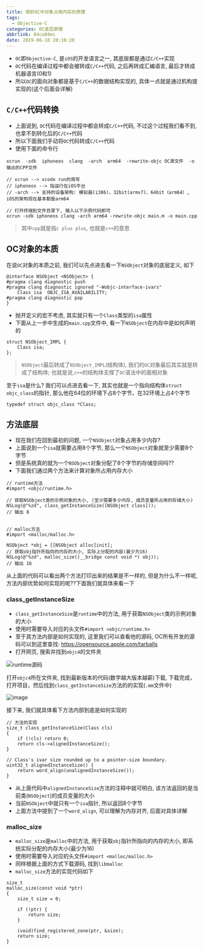 ```yaml
---
title: 简析OC中对象占用内存的原理
tags:
  - Objective-C
categories: OC底层原理
abbrlink: 84ca04ec
date: 2019-06-10 20:16:20
---
```




- `OC`即`Objective-C`, 是`iOS`的开发语言之一, 其底层都是通过`C/C++`实现
- `OC`代码在编译过程中都会被转成`C/C++`代码, 之后再转成汇编语言, 最后才转成机器语言(0和1)
- 所以`OC`的面向对象都是基于`C/C++`的数据结构实现的, 具体一点就是通过机构提实现的(这个后面会详解)

<!--more-->



## `C/C++`代码转换

 - 上面说到, `OC`代码在编译过程中都会转成`C/C++`代码, 不过这个过程我们看不到, 也拿不到转化后的`C/C++`代码
 - 所以下面我们手动将`OC`代码转成`C/C++`代码
 - 使用下面的命令行
 

```objc
xcrun  -sdk  iphoneos  clang  -arch  arm64  -rewrite-objc OC源文件  -o  输出的CPP文件

// xcrun --> xcode run的简写
// iphoneos --> 指运行在iOS平台
// -arch --> 支持的设备架构: 模拟器(i386)、32bit(armv7)、64bit（arm64）, iOS的架构现在基本都是arm64

// 打开终端到文件目录下, 输入以下示例代码即可
xcrun -sdk iphoneos clang -arch arm64 -rewrite-objc main.m -o main.cpp
```

> 其中`cpp`就是指`c plus plus`, 也就是`c++`的意思

 
## OC对象的本质

在说`OC`对象的本质之前, 我们可以先点进去看一下`NSObject`对象的底层定义, 如下

```objc
@interface NSObject <NSObject> {
#pragma clang diagnostic push
#pragma clang diagnostic ignored "-Wobjc-interface-ivars"
    Class isa  OBJC_ISA_AVAILABILITY;
#pragma clang diagnostic pop
}
```

- 抛开定义的宏不考虑, 其实就只有一个`Class`类型的`isa`属性
- 下面从上一步中生成的`main.cpp`文件中, 看一下`NSObject`在内存中是如何声明的


```objc
struct NSObject_IMPL {
    Class isa;
};
```

> `NSObject`最后转成了`NSObject_IMPL`(结构体), 我们的`OC`对象最后其实就是转成了结构体; 也就是说,`c++`的结构体支撑了`OC`语法中的面相对象

至于`isa`是什么? 我们可以点进去看一下, 其实也就是一个指向结构体`struct objc_class`的指针, 那么他在64位的环境下占8个字节，在32环境上占4个字节

```objc
typedef struct objc_class *Class;
```


## 方法底层

- 现在我们在回到最初的问题, 一个`NSObject`对象占用多少内存?
- 上面说到一个`isa`就需要占用8个字节, 那么一个`NSObject`对象就至少需要8个字节
- 但是系统真的就为一个`NSObject`对象分配了8个字节的存储空间吗??
- 下面我们通过两个方法来计算对象所占用内存大小


```objc
// runtime方法
#import <objc/runtime.h>
        
// 获取NSObject类的示例对象的大小, (至少需要多少内存, 成员变量所占用的存储大小)
NSLog(@"%zd", class_getInstanceSize([NSObject class]));
// 输出 8


// malloc方法
#import <malloc/malloc.h>

NSObject *obj = [[NSObject alloc]init];
// 获取obj指针所指向的内存的大小, 实际上分配的内容(最少为16)
NSLog(@"%zd", malloc_size((__bridge const void *) obj));
// 输出 16
```

从上面的代码可以看出两个方法打印出来的结果是不一样的, 但是为什么不一样呢, 方法内部优势如何实现的呢??下面我们就具体来看一下

### class_getInstanceSize

- `class_getInstanceSize`是`runtime`中的方法, 用于获取`NSObject`类的示例对象的大小
- 使用时需要导入对应的头文件`#import <objc/runtime.h>`
- 至于其方法内部是如何实现的, 这里我们可以查看他的源码, OC所有开发的源码可以到这里查找: https://opensource.apple.com/tarballs
- 打开网页, 搜索并找到`objc4`的文件夹

![runtime源码](https://titanjun.oss-cn-hangzhou.aliyuncs.com/ios/object4.png)

打开`objc4`所在文件夹, 找到最新版本的代码(数字越大版本越薪)下载, 下载完成，打开项目，然后找到`class_getInstanceSize`方法的的实现(`.mm`文件中)


![image](https://titanjun.oss-cn-hangzhou.aliyuncs.com/ios/getclasssize.png)


接下来, 我们就具体看下方法内部到底是如何实现的

```objc
// 方法的实现
size_t class_getInstanceSize(Class cls)
{
    if (!cls) return 0;
    return cls->alignedInstanceSize();
}

// Class's ivar size rounded up to a pointer-size boundary.
uint32_t alignedInstanceSize() {
    return word_align(unalignedInstanceSize());
}
```

- 从上面代码中`alignedInstanceSize`方法的注释中就可明白, 该方法返回的是当前类(`NSObject`)的成员变量的大小
- 当前`NSObject`中就只有一个`isa`指针, 所以返回8个字节
- 上面方法中提到了一个`word_align`, 可以理解为内存对齐, 后面对具体详解


### malloc_size

- `malloc_size`是`malloc`中的方法, 用于获取`obj`指针所指向的内存的大小, 即系统实际分配的内存大小(最少为16)
- 使用时需要导入对应的头文件`#import <malloc/malloc.h>`
- 同样根据上面的方式下载源码, 找到`libmalloc`
- `malloc_size`方法的实现代码如下

```objc
size_t
malloc_size(const void *ptr)
{
	size_t size = 0;

	if (!ptr) {
		return size;
	}

	(void)find_registered_zone(ptr, &size);
	return size;
}
```




































